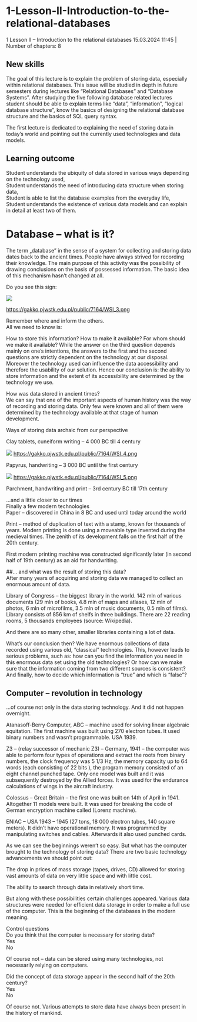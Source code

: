 # 1-Lesson-II-Introduction-to-the-relational-databases
1 Lesson II – Introduction to the relational databases 15.03.2024 11:45 | Number of chapters: 8  

## New skills  
The goal of this lecture is to explain the problem of storing data, especially within relational databases. This issue will be studied in depth in future semesters during lectures like “Relational Databases” and “Database Systems”. After studying the five following database related lectures student should be able to explain terms like “data”, “information”, “logical database structure”, know the basics of designing the relational database structure and the basics of SQL query syntax.  
  
The first lecture is dedicated to explaining the need of storing data in today’s world and pointing out the currently used technologies and data models.  
  
## Learning outcome  
Student understands the ubiquity of data stored in various ways depending on the technology used,  
Student understands the need of introducing data structure when storing data,  
Student is able to list the database examples from the everyday life,  
Student understands the existence of various data models and can explain in detail at least two of them.  

# Database – what is it?  

The term „database” in the sense of a system for collecting and storing data dates back to the ancient times. People have always strived for recording their knowledge. The main purpose of this activity was the possibility of drawing conclusions on the basis of possessed information. The basic idea of this mechanism hasn’t changed at all.  

Do you see this sign:  

![](https://gakko.pjwstk.edu.pl/public/7164/WSI_3.png)

https://gakko.pjwstk.edu.pl/public/7164/WSI_3.png

Remember where and inform the others.  
All we need to know is:

How to store this information?
How to make it available?
For whom should we make it available?
While the answer on the third question depends mainly on one’s intentions, the answers to the first and the second questions are strictly dependent on the technology at our disposal. Moreover the technology used can influence the data accessibility and therefore the usability of our solution. Hence our conclusion is: the ability to store information and the extent of its accessibility are determined by the technology we use.

How was data stored in ancient times?  
We can say that one of the important aspects of human history was the way of recording and storing data. Only few were known and all of them were determined by the technology available at that stage of human development.  

Ways of storing data archaic from our perspective  

Clay tablets, cuneiform writing – 4 000 BC till 4 century  

![](https://gakko.pjwstk.edu.pl/public/7164/WSI_4.png)
https://gakko.pjwstk.edu.pl/public/7164/WSI_4.png

Papyrus, handwriting – 3 000 BC until the first century

![](https://gakko.pjwstk.edu.pl/public/7164/WSI_5.png)
https://gakko.pjwstk.edu.pl/public/7164/WSI_5.png

Parchment, handwriting and print – 3rd century BC till 17th century  

…and a little closer to our times  
Finally a few modern technologies  
Paper – discovered in China in 8 BC and used until today around the world  

Print – method of duplication of text with a stamp, known for thousands of years. Modern printing is done using a moveable type invented during the medieval times. The zenith of its development falls on the first half of the 20th century.  

First modern printing machine was constructed significantly later (in second half of 19th century) as an aid for handwriting.  

##… and what was the result of storing this data?  
After many years of acquiring and storing data we managed to collect an enormous amount of data.  

Library of Congress – the biggest library in the world. 142 mln of various documents (29 mln of books, 4.8 mln of maps and atlases, 12 mln of photos, 6 mln of microfilms, 3.5 mln of music documents, 0.5 mln of films). Library consists of 856 km of shelfs in three buildings. There are 22 reading rooms, 5 thousands employees (source: Wikipedia).  

And there are so many other, smaller libraries containing a lot of data.  

What’s our conclusion then? We have enormous collections of data recorded using various old, “classical” technologies. This, however leads to serious problems, such as: how can you find the information you need in this enormous data set using the old technologies? Or how can we make sure that the information coming from two different sources is consistent? And finally, how to decide which information is “true” and which is “false”?  

## Computer – revolution in technology  
…of course not only in the data storing technology. And it did not happen overnight.  

Atanasoff-Berry Computer, ABC – machine used for solving linear algebraic equitation. The first machine was built using 270 electron tubes. It used binary numbers and wasn’t programmable. USA 1939.  

Z3 – (relay successor of mechanic Z3) – Germany, 1941 – the computer was able to perform four types of operations and extract the roots from binary numbers, the clock frequency was 5 1/3 Hz, the memory capacity up to 64 words (each consisting of 22 bits ), the program memory consisted of an eight channel punched tape. Only one model was built and it was subsequently destroyed by the Allied forces. It was used for the endurance calculations of wings in the aircraft industry.  

Colossus – Great Britain – the first one was built on 14th of April in 1941. Altogether 11 models were built. It was used for breaking the code of German encryption machine called (Lorenz machine).  

ENIAC – USA 1943 – 1945 (27 tons, 18 000 electron tubes, 140 square meters). It didn’t have operational memory. It was programmed by manipulating switches and cables. Afterwards it also used punched cards.  

As we can see the beginnings weren’t so easy. But what has the computer brought to the technology of storing data? There are two basic technology advancements we should point out:  

The drop in prices of mass storage (tapes, drives, CD) allowed for storing vast amounts of data on very little space and with little cost.  

The ability to search through data in relatively short time.  
  
But along with these possibilities certain challenges appeared. Various data structures were needed for efficient data storage in order to make a full use of the computer. This is the beginning of the databases in the modern meaning.  
  
Control questions  
Do you think that the computer is necessary for storing data?  
Yes  
No  

Of course not – data can be stored using many technologies, not necessarily relying on computers.

Did the concept of data storage appear in the second half of the 20th century?  
Yes  
No  

Of course not. Various attempts to store data have always been present in the history of mankind.

